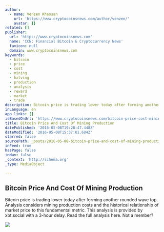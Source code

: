 ```yaml
---
author:
  - name: Venzen Khaosan
    url: 'https://www.cryptocoinsnews.com/author/venzen/'
    avatar: {}
related: []
publisher:
  url: 'https://www.cryptocoinsnews.com'
  name: 'CCN: Financial Bitcoin & Cryptocurrency News'
  favicon: null
  domain: www.cryptocoinsnews.com
keywords:
  - bitcoin
  - price
  - cost
  - mining
  - halving
  - production
  - analysis
  - reward
  - market
  - trade
description: Bitcoin price is trading lower today after forming another rounded wave top. Analysis considers mining production costs and the historical relationship of market price to this fundamental metric. This analysis is provided by xbt.social with a 3-hour delay. Read the full analysis here. Not a member?
inLanguage: en
app_links: []
isBasedOnUrl: 'https://www.cryptocoinsnews.com/bitcoin-price-cost-mining-production/'
title: Bitcoin Price And Cost Of Mining Production
datePublished: '2016-05-08T19:28:47.448Z'
dateModified: '2016-05-08T15:37:02.684Z'
starred: false
sourcePath: _posts/2016-05-08-bitcoin-price-and-cost-of-mining-production.md
inFeed: true
hasPage: false
inNav: false
_context: 'http://schema.org'
_type: MediaObject

---
```

<article style=""><h1>Bitcoin Price And Cost Of Mining Production</h1><p>Bitcoin price is trading lower today after forming another rounded wave top. Analysis considers mining production costs and the historical relationship of market price to this fundamental metric. This analysis is provided by xbt.social with a 3-hour delay. Read the full analysis here. Not a member?</p><img src="https://www.cryptocoinsnews.com/wp-content/uploads/2016/05/Selection_20160508_003.png" /></article>